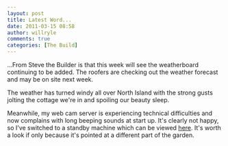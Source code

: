 ```yaml
---
layout: post
title: Latest Word...
date: 2011-03-15 08:58
author: willryle
comments: true
categories: [The Build]
---
```

...From Steve the Builder is that this week will see the weatherboard continuing to be added. The roofers are checking out the weather forecast and may be on site next week.

The weather has turned windy all over North Island with the strong gusts jolting the cottage we're in and spoiling our beauty sleep.

Meanwhile, my web cam server is experiencing technical difficulties and now complains with long beeping sounds at start up. It's clearly not happy, so I've switched to a standby machine which can be viewed <a href="http://www.ryle.co.uk" target="_blank">here</a>. It's worth a look if only because it's pointed at a different part of the garden.
